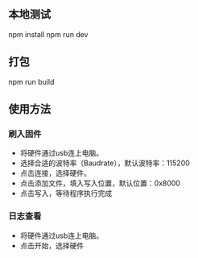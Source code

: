 
## 本地测试
npm install
npm run dev
## 打包
npm run build

## 使用方法
### 刷入固件
- 将硬件通过usb连上电脑。
- 选择合适的波特率（Baudrate），默认波特率：115200
- 点击连接，选择硬件。
- 点击添加文件，填入写入位置，默认位置：0x8000
- 点击写入，等待程序执行完成

### 日志查看
- 将硬件通过usb连上电脑。
- 点击开始，选择硬件